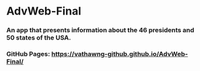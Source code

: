 # AdvWeb-Final

### An app that presents information about the 46 presidents and 50 states of the USA.


### GitHub Pages: https://vathawng-github.github.io/AdvWeb-Final/
